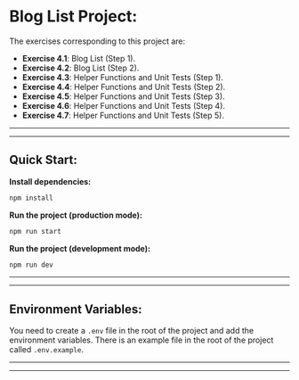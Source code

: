 # Blog List Project:

The exercises corresponding to this project are:

- **Exercise 4.1**: Blog List (Step 1).
- **Exercise 4.2**: Blog List (Step 2).
- **Exercise 4.3**: Helper Functions and Unit Tests (Step 1).
- **Exercise 4.4**: Helper Functions and Unit Tests (Step 2).
- **Exercise 4.5**: Helper Functions and Unit Tests (Step 3).
- **Exercise 4.6**: Helper Functions and Unit Tests (Step 4).
- **Exercise 4.7**: Helper Functions and Unit Tests (Step 5).

---
---

## Quick Start:

**Install dependencies:**

```bash
npm install
```

**Run the project (production mode):**

```bash
npm run start
```

**Run the project (development mode):**

```bash
npm run dev
```

---
---

## Environment Variables:

You need to create a `.env` file in the root of the project and add the environment variables. There is an example file in the root of the project called `.env.example`.

---
---